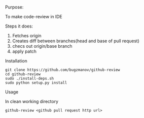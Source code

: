 Purpose:


To make code-review in IDE

Steps it does:

1. Fetches origin
2. Creates diff between branches(head and base of pull request) 
3. checs out origin/base branch
4. apply patch 


 
Installation

```
git clone https://github.com/bugzmanov/github-review
cd github-review
sudo ./install-deps.sh
sudo python setup.py install
```

Usage

In clean working directory

```
github-review <github pull request http url>
```



